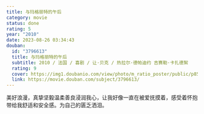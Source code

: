 ```yaml
---
title: 与玛格丽特的午后
category: movie
status: done
rating: 5
year: "2010"
date: 2023-08-26 03:34:43
douban:
  id: "3796613"
  title: 与玛格丽特的午后
  subtitle: 2010 / 法国 / 喜剧 / 让·贝克 / 热拉尔·德帕迪约 吉赛勒·卡扎德絮
  rating: 9
  cover: https://img1.doubanio.com/view/photo/m_ratio_poster/public/p855075428.jpg
  link: https://movie.douban.com/subject/3796613/
---
```


美好浪漫，真挚坚毅温柔善良浸润我心，让我好像一直在被爱抚摸着，感受着怀抱带给我舒适和安全感。为自己的匮乏洒泪。
